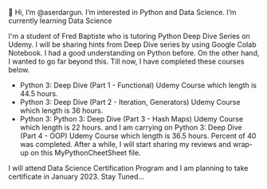 👋 Hi, I’m @aserdargun. I’m interested in Python and Data Science. I’m currently learning Data Science

I'm a student of Fred Baptiste who is tutoring Python Deep Dive Series on Udemy. I will be sharing hints from Deep Dive series by using Google Colab Notebook.
I had a good understanding on Python before. On the other hand, I wanted to go far beyond this. Till now, I have completed these courses below.
* Python 3: Deep Dive (Part 1 - Functional) Udemy Course which length is 44.5 hours.
* Python 3: Deep Dive (Part 2 - Iteration, Generators) Udemy Course which length is 36 hours.
* Python 3: Python 3: Deep Dive (Part 3 - Hash Maps) Udemy Course which length is 22 hours.
and I am carrying on Python 3: Deep Dive (Part 4 - OOP) Udemy Course which length is 36.5 hours. Percent of 40 was completed. After a while, I will start sharing my reviews and wrap-up on this MyPythonCheetSheet file.

I will attend Data Science Certification Program and I am planning to take certificate in January 2023.
Stay Tuned...


<!---
aserdargun/aserdargun is a ✨ special ✨ repository because its `README.md` (this file) appears on your GitHub profile.
You can click the Preview link to take a look at your changes.
--->
